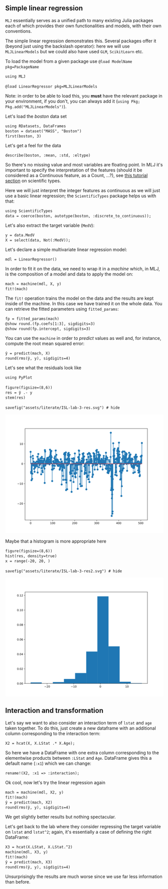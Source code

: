 <!--This file was generated, do not modify it.-->
## Simple linear regression

`MLJ` essentially serves as a unified path to many existing Julia packages each of which provides their own functionalities and models, with their own conventions.

The simple linear regression demonstrates this.
Several packages offer it (beyond just using the backslash operator): here we will use `MLJLinearModels` but we could also have used `GLM`, `ScikitLearn` etc.

To load the model from a given package use `@load ModelName pkg=PackageName`

```julia:ex1
using MLJ

@load LinearRegressor pkg=MLJLinearModels
```

Note: in order to be able to load this, you **must** have the relevant package in your environment, if you don't, you can always add it (``using Pkg; Pkg.add("MLJLinearModels")``).

Let's load the _boston_ data set

```julia:ex2
using RDatasets, DataFrames
boston = dataset("MASS", "Boston")
first(boston, 3)
```

Let's get a feel for the data

```julia:ex3
describe(boston, :mean, :std, :eltype)
```

So there's no missing value and most variables are floating point.
In MLJ it's important to specify the interpretation of the features (should it be considered as a Continuous feature, as a Count, ...?), see [this tutorial section](/pub/getting-started/choosing-a-model.html#data_and_its_interpretation) on scientific types.

Here we will just interpret the integer features as continuous as we will just use a basic linear regression; the `ScientificTypes` package helps us with that:

```julia:ex4
using ScientificTypes
data = coerce(boston, autotype(boston, :discrete_to_continuous));
```

Let's also extract the target variable (`MedV`):

```julia:ex5
y = data.MedV
X = select(data, Not(:MedV));
```

Let's declare a simple multivariate linear regression model:

```julia:ex6
mdl = LinearRegressor()
```

In order to fit it on the data, we need to wrap it in a _machine_ which, in MLJ, is the composition of a model and data to apply the model on:

```julia:ex7
mach = machine(mdl, X, y)
fit!(mach)
```

The `fit!` operation trains the model on the data and the results are kept inside of the machine.
In this case we have trained it on the whole data.
You can retrieve the fitted parameters using `fitted_params`:

```julia:ex8
fp = fitted_params(mach)
@show round.(fp.coefs[1:3], sigdigits=3)
@show round(fp.intercept, sigdigits=3)
```

You can use the `machine` in order to _predict_ values as well and, for instance, compute the root mean squared error:

```julia:ex9
ŷ = predict(mach, X)
round(rms(ŷ, y), sigdigits=4)
```

Let's see what the residuals look like

```julia:ex10
using PyPlot

figure(figsize=(8,6))
res = ŷ .- y
stem(res)

savefig("assets/literate/ISL-lab-3-res.svg") # hide
```

![Plot of the residuals](/assets/literate/ISL-lab-3-res.svg)

Maybe that a histogram is more appropriate here

```julia:ex11
figure(figsize=(8,6))
hist(res, density=true)
x = range(-20, 20, )

savefig("assets/literate/ISL-lab-3-res2.svg") # hide
```

![Histogram of the residuals](/assets/literate/ISL-lab-3-res2.svg)

## Interaction and transformation

Let's say we want to also consider an interaction term of `lstat` and `age` taken together.
To do this, just create a new dataframe with an additional column corresponding to the interaction term:

```julia:ex12
X2 = hcat(X, X.LStat .* X.Age);
```

So here we have a DataFrame with one extra column corresponding to the elementwise products between `:LStat` and `Age`.
DataFrame gives this a default name (`:x1`) which we can change:

```julia:ex13
rename!(X2, :x1 => :interaction);
```

Ok cool, now let's try the linear regression again

```julia:ex14
mach = machine(mdl, X2, y)
fit!(mach)
ŷ = predict(mach, X2)
round(rms(ŷ, y), sigdigits=4)
```

We get slightly better results but nothing spectacular.

Let's get back to the lab where they consider regressing the target variable on `lstat` and `lstat^2`; again, it's essentially a case of defining the right DataFrame:

```julia:ex15
X3 = hcat(X.LStat, X.LStat.^2)
machine(mdl, X3, y)
fit!(mach)
ŷ = predict(mach, X3)
round(rms(ŷ, y), sigdigits=4)
```

Unsurprisingly  the results are much  worse since we use far less information than before.

